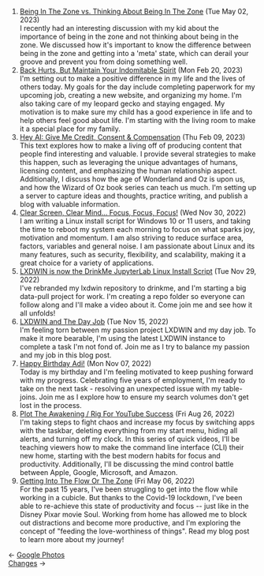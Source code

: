 <ol>
<li><a href="/blog/being-in-the-zone-vs-thinking-about-being-in-the-zone/">Being In The Zone vs. Thinking About Being In The Zone</a> (Tue May 02, 2023)
<br/>I recently had an interesting discussion with my kid about the importance of being in the zone and not thinking about being in the zone. We discussed how it's important to know the difference between being in the zone and getting into a 'meta' state, which can derail your groove and prevent you from doing something well.</li>
<li><a href="/blog/back-hurts-but-maintain-your-indomitable-spirit/">Back Hurts, But Maintain Your Indomitable Spirit</a> (Mon Feb 20, 2023)
<br/>I'm setting out to make a positive difference in my life and the lives of others today. My goals for the day include completing paperwork for my upcoming job, creating a new website, and organizing my home. I'm also taking care of my leopard gecko and staying engaged. My motivation is to make sure my child has a good experience in life and to help others feel good about life. I'm starting with the living room to make it a special place for my family.</li>
<li><a href="/blog/hey-ai-give-me-credit-consent-compensation/">Hey AI: Give Me Credit, Consent & Compensation</a> (Thu Feb 09, 2023)
<br/>This text explores how to make a living off of producing content that people find interesting and valuable. I provide several strategies to make this happen, such as leveraging the unique advantages of humans, licensing content, and emphasizing the human relationship aspect. Additionally, I discuss how the age of Wonderland and Oz is upon us, and how the Wizard of Oz book series can teach us much. I'm setting up a server to capture ideas and thoughts, practice writing, and publish a blog with valuable information.</li>
<li><a href="/blog/clear-screen-clear-mind-focus-focus-focus/">Clear Screen, Clear Mind... Focus, Focus, Focus!</a> (Wed Nov 30, 2022)
<br/>I am writing a Linux install script for Windows 10 or 11 users, and taking the time to reboot my system each morning to focus on what sparks joy, motivation and momentum. I am also striving to reduce surface area, factors, variables and general noise. I am passionate about Linux and its many features, such as security, flexibility, and scalability, making it a great choice for a variety of applications.</li>
<li><a href="/blog/lxdwin-is-now-the-drinkme-jupyterlab-linux-install-script/">LXDWIN is now the DrinkMe JupyterLab Linux Install Script</a> (Tue Nov 29, 2022)
<br/>I've rebranded my lxdwin repository to drinkme, and I'm starting a big data-pull project for work. I'm creating a repo folder so everyone can follow along and I'll make a video about it. Come join me and see how it all unfolds!</li>
<li><a href="/blog/lxdwin-and-the-day-job/">LXDWIN and The Day Job</a> (Tue Nov 15, 2022)
<br/>I'm feeling torn between my passion project LXDWIN and my day job. To make it more bearable, I'm using the latest LXDWIN instance to complete a task I'm not fond of. Join me as I try to balance my passion and my job in this blog post.</li>
<li><a href="/blog/happy-birthday-adi/">Happy Birthday Adi!</a> (Mon Nov 07, 2022)
<br/>Today is my birthday and I'm feeling motivated to keep pushing forward with my progress. Celebrating five years of employment, I'm ready to take on the next task - resolving an unexpected issue with my table-joins. Join me as I explore how to ensure my search volumes don't get lost in the process.</li>
<li><a href="/blog/plot-the-awakening-rig-for-youtube-success/">Plot The Awakening / Rig For YouTube Success</a> (Fri Aug 26, 2022)
<br/>I'm taking steps to fight chaos and increase my focus by switching apps with the taskbar, deleting everything from my start menu, hiding all alerts, and turning off my clock. In this series of quick videos, I'll be teaching viewers how to make the command line interface (CLI) their new home, starting with the best modern habits for focus and productivity. Additionally, I'll be discussing the mind control battle between Apple, Google, Microsoft, and Amazon.</li>
<li><a href="/blog/getting-into-the-flow-or-the-zone/">Getting Into The Flow Or The Zone</a> (Fri May 06, 2022)
<br/>For the past 15 years, I've been struggling to get into the flow while working in a cubicle. But thanks to the Covid-19 lockdown, I've been able to re-achieve this state of productivity and focus -- just like in the Disney Pixar movie Soul. Working from home has allowed me to block out distractions and become more productive, and I'm exploring the concept of "feeding the love-worthiness of things". Read my blog post to learn more about my journey!</li>
</ol>
<div class="post-nav"><div class="post-nav-prev"><span class="arrow">&larr;&nbsp;</span><a href="/google photos/">Google Photos</a></div><div class="post-nav-next"><a href="/change/">Changes</a><span class="arrow">&nbsp;&rarr;</span></div></div>